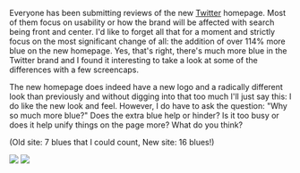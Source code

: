 Everyone has been submitting reviews of the new
[Twitter](http://www.twitter.com) homepage. Most of them focus on usability or
how the brand will be affected with search being front and center. I'd like to
forget all that for a moment and strictly focus on the most significant change
of all: the addition of over 114% more blue on the new homepage. Yes, that's
right, there's much more blue in the Twitter brand and I found it interesting to
take a look at some of the differences with a few screencaps.

The new homepage does indeed have a new logo and a radically different look than
previously and without digging into that too much I'll just say this: I do like
the new look and feel. However, I do have to ask the question: "Why so much more
blue?" Does the extra blue help or hinder? Is it too busy or does it help unify
things on the page more? What do you think?

(Old site: 7 blues that I could count, New site: 16 blues!)

![](../../../image/2009/07/1158376-Picture%2014.png)
![](../../../image/2009/07/1158377-Picture%2015.png)
